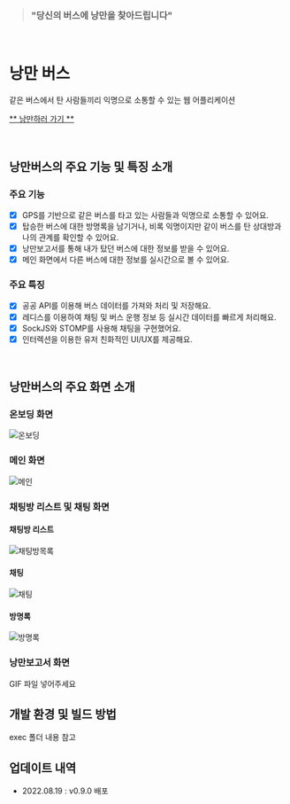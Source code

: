 <br>

> ### **"당신의 버스에 낭만을 찾아드립니다"**

<br>


# 낭만 버스

같은 버스에서 탄 사람들끼리 익명으로 소통할 수 있는 웹 어플리케이션

[** 낭만하러 가기 **](https://i7a704.p.ssafy.io)

<br>

## 낭만버스의 주요 기능 및 특징 소개

### 주요 기능

- [x] GPS를 기반으로 같은 버스를 타고 있는 사람들과 익명으로 소통할 수 있어요.
- [x] 탑승한 버스에 대한 방명록을 남기거나, 비록 익명이지만 같이 버스를 탄 상대방과 나의 관계를 확인할 수 있어요.
- [x] 낭만보고서를 통해 내가 탔던 버스에 대한 정보를 받을 수 있어요.
- [x] 메인 화면에서 다른 버스에 대한 정보를 실시간으로 볼 수 있어요.

### 주요 특징

- [x] 공공 API를 이용해 버스 데이터를 가져와 처리 및 저장해요.
- [x] 레디스를 이용하여 채팅 및 버스 운행 정보 등 실시간 데이터를 빠르게 처리해요.
- [x] SockJS와 STOMP를 사용해 채팅을 구현했어요.
- [x] 인터렉션을 이용한 유저 친화적인 UI/UX를 제공해요.

<br>

## 낭만버스의 주요 화면 소개

### 온보딩 화면

![온보딩](/img/%EC%98%A8%EB%B3%B4%EB%94%A9.gif)

### 메인 화면

![메인](/img/%EB%A9%94%EC%9D%B8.gif)

### 채팅방 리스트 및 채팅 화면

#### 채팅방 리스트

![채팅방목록](/img/%EC%B1%84%ED%8C%85%EB%B0%A9%EB%AA%A9%EB%A1%9D.gif)

#### 채팅

![채팅](/img/%EC%B1%84%ED%8C%85.gif)

#### 방명록

![방명록](/img/%EB%B0%A9%EB%AA%85%EB%A1%9D.gif)

### 낭만보고서 화면

GIF 파일 넣어주세요

## 개발 환경 및 빌드 방법

exec 폴더 내용 참고

## 업데이트 내역

- 2022.08.19 : v0.9.0 배포
